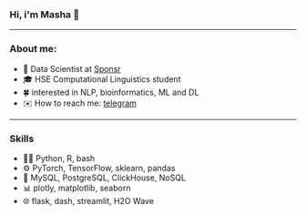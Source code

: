 ### Hi, i'm Masha 👋 
---
### About me:
- 🔭 Data Scientist at [Sponsr](https://sponsr.ru) 
- 🎓 HSE Computational Linguistics student  
- 🍀 interested in NLP, bioinformatics, ML and DL
- ✉️ How to reach me: [telegram](https://t.me/knapweedss)
---
### Skills
- 👩‍💻 Python, R, bash
- ⚙️ PyTorch, TensorFlow, sklearn, pandas
- 📀 MySQL, PostgreSQL, ClickHouse, NoSQL
- 📊 plotly, matplotlib, seaborn
- 🌐 flask, dash, streamlit, H2O Wave 
